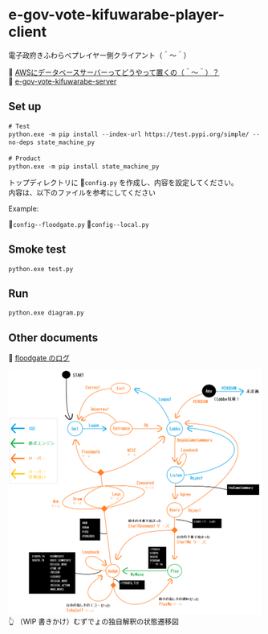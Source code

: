 # e-gov-vote-kifuwarabe-player-client

電子政府きふわらべプレイヤー側クライアント（＾～＾）

📖 [AWSにデータベースサーバーってどうやって置くの（＾～＾）？](https://crieit.net/drafts/61890804402ea)  
📖 [e-gov-vote-kifuwarabe-server](https://github.com/muzudho/e-gov-vote-kifuwarabe-server)  

## Set up

```shell
# Test
python.exe -m pip install --index-url https://test.pypi.org/simple/ --no-deps state_machine_py

# Product
python.exe -m pip install state_machine_py
```

トップディレクトリに 📄`config.py` を作成し、内容を設定してください。  
内容は、以下のファイルを参考にしてください

Example:

📄`config--floodgate.py`
📄`config--local.py`

## Smoke test

```shell
python.exe test.py
```

## Run

```shell
python.exe diagram.py
```

## Other documents

📖 [floodgate のログ](http://wdoor.c.u-tokyo.ac.jp/shogi/x/shogi-server.log)

![20211202shogi10.png](docs/img/20211202shogi10.png)  
👆 （WIP 書きかけ）むずでょの独自解釈の状態遷移図  

